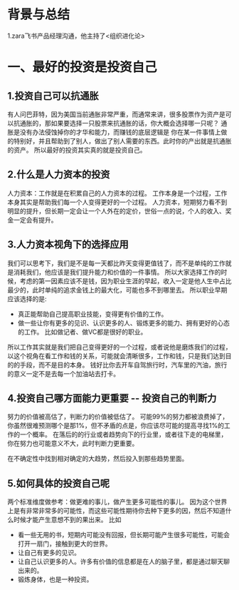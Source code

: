 # 背景与总结
1.zara飞书产品经理沟通，他主持了<组织进化论>

# 一、最好的投资是投资自己
## 1.投资自己可以抗通胀
有人问巴菲特，因为美国当前通胀非常严重，而通常来讲，很多股票作为资产是可以抗通胀的，那如果要选择一只股票来抗通胀的话，你大概会选择哪一只呢？
通胀是没有办法侵蚀掉你的才华和能力，而赚钱的底层逻辑是 你在某一件事情上做的特别好，并且帮助到了别人，做出了别人需要的东西。此时你的产出就是抗通胀的资产。
所以最好的投资其实真的就是投资自己。

## 2.什么是人力资本的投资
人力资本：工作就是在积累自己的人力资本的过程。
工作本身是一个过程，工作本身其实是帮助我们每一个人变得更好的一个过程。
人力资本，短期努力看不到明显的提升，但长期一定会让一个人外在的定价，世俗一点的说，个人的收入、奖金一定会有提升。

## 3.人力资本视角下的选择应用
我们可以思考下，我们是不是每一天都比昨天变得更值钱了，而不是单纯的工作就是消耗我们，他应该是我们提升能力和价值的一件事情。
所以大家选择工作的时候，考虑的第一因素应该不是钱，因为职业生涯的早起，收入一定是他人生中占比最少的，此时单纯的追求金钱上的最大化，可能也多不到哪里去。
所以职业早期应该选择的是:
* 真正能帮助自己提高职业技能，变得更有价值的工作。
* 做一些让你有更多的见识、认识更多的人、锻炼更多的能力、拥有更好的心态的工作。
比如做记者、做VC都是很好的职业。

所以工作其实就是我们把自己变得更好的一个过程，或者说他是磨炼我们的过程，以这个视角在看工作和钱的关系，可能就会清晰很多，工作和钱，只是我们达到目的的手段，而不是目的本身。
钱好比你去开车自驾旅行时，汽车里的汽油，旅行的意义一定不是去每一个加油站去打卡。

## 4.投资自己哪方面能力更重要 -- 投资自己的判断力
努力的价值被高估了，判断力的价值被低估了。
可能99%的努力都被浪费掉了，你虽然很难预测哪个是那1%，但不矛盾的点是，你应该尽可能的提高寻找1%的工作的一个概率。
在落后的的行业或者趋势向下的行业里，或者往下走的电梯里，你在努力也可能意义不大，此时判断力更重要。

在不确定性中找到相对确定的大趋势，然后投入到那些趋势里面。

## 5.如何具体的投资自己呢
两个标准维度做参考：做更难的事儿，做产生更多可能性的事儿。
因为这个世界上是有非常非常多的可能性，而这些可能性期待你去种下更多的因，然后不知道什么时候才能产生意想不到的果出来。
比如
* 看一些无用的书，短期内可能没有回报，但长期可能产生很多可能性，可能会打开一扇门，接触到更大的世界。
* 让自己有更多的见识。
* 让自己认识更多的人。许多有价值的信息都是在人的脑子里，都是通过聊天聊出来的。
* 锻炼身体，也是一种投资。
